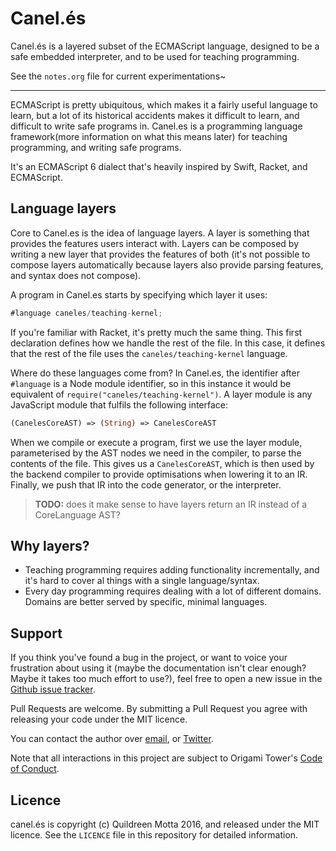 Canel.és
========

Canel.és is a layered subset of the ECMAScript language, designed to be a safe
embedded interpreter, and to be used for teaching programming.

See the `notes.org` file for current experimentations~

- - -

ECMAScript is pretty ubiquitous, which makes it a fairly useful language to learn, but a lot of
its historical accidents makes it difficult to learn, and difficult to write safe programs in.
Canel.es is a programming language framework(more information on what this means later) for
teaching programming, and writing safe programs.

It's an ECMAScript 6 dialect that's heavily inspired by Swift, Racket, and ECMAScript.


## Language layers

Core to Canel.es is the idea of language layers. A layer is something that provides the features
users interact with. Layers can be composed by writing a new layer that provides the features
of both (it's not possible to compose layers automatically because layers also provide parsing
features, and syntax does not compose).

A program in Canel.es starts by specifying which layer it uses:

```js
#language caneles/teaching-kernel;
```

If you're familiar with Racket, it's pretty much the same thing. This first declaration defines
how we handle the rest of the file. In this case, it defines that the rest of the file uses the
`caneles/teaching-kernel` language.

Where do these languages come from? In Canel.es, the identifier after `#language` is a Node
module identifier, so in this instance it would be equivalent of `require("caneles/teaching-kernel")`.
A layer module is any JavaScript module that fulfils the following interface:

```mli
(CanelesCoreAST) => (String) => CanelesCoreAST
```

When we compile or execute a program, first we use the layer module, parameterised by the
AST nodes we need in the compiler, to parse the contents of the file. This gives us a `CanelesCoreAST`,
which is then used by the backend compiler to provide optimisations when lowering it to
an IR. Finally, we push that IR into the code generator, or the interpreter.

> **TODO:** does it make sense to have layers return an IR instead of a CoreLanguage AST?


## Why layers?

  - Teaching programming requires adding functionality incrementally, and it's hard to cover
    al things with a single language/syntax.
  - Every day programming requires dealing with a lot of different domains. Domains are better
    served by specific, minimal languages.



## Support

If you think you've found a bug in the project, or want to voice your
frustration about using it (maybe the documentation isn't clear enough? Maybe
it takes too much effort to use?), feel free to open a new issue in the
[Github issue tracker](https://github.com/origamitower/canel.es/issues).

Pull Requests are welcome. By submitting a Pull Request you agree with releasing
your code under the MIT licence.

You can contact the author over [email](mailto:queen@robotlolita.me), or
[Twitter](https://twitter.com/robotlolita).

Note that all interactions in this project are subject to Origami Tower's
[Code of Conduct](https://github.com/origamitower/conventions/blob/master/code-of-conduct.md).


## Licence

canel.és is copyright (c) Quildreen Motta 2016, and released under the MIT licence. See the `LICENCE` file in this repository for detailed information.
